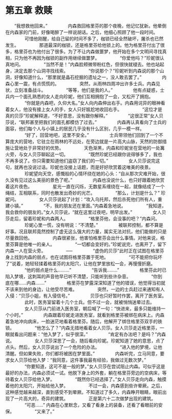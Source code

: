 # 第五章 救赎

　　“我想救他回来。”
　　
　　内森救回格里芬的那个夜晚，他记忆犹新。他晕倒在内森家的门前，好像喝醉了一样说胡话。之后，他细心照顾了他一段时间。
　　
　　可惜他刚醒，给自己留的时间不多了，枷锁已经全然破坏，屠杀也已然发生。
　　
　　那道最深的枷锁，还是格里芬给他锁上的。他为格里芬付出了很多，格里芬也为他付出了很多。为了不让内森做噩梦，他开始在多个文明间寻找真相，只为他不再因为枷锁的副作用继续做噩梦。
　　
　　“你爱他吗？”珍妮很认真地问。
　　
　　“当然不是！”内森脸颊微带粉红色，但很快就褪去。他也站起身，决定去那个山洞寻找线索。
　　
　　“你说那个？”珍妮听到内森说的那个山洞，好像知道什么，“那里就是晶石挖掘的遗址之一，没人敢去罢了。”
　　
　　内森心里一震，有点慌慌的。
　　
　　突然，从雨林四周冲出许多士兵。内森见状，立刻准备战斗。
　　
　　“等等，他们是我的人。”
　　
　　他有点疑惑，士兵内一个面孔熟悉的女人走向珍妮，他们互相拥抱了一会，又松开了拥抱。
　　
　　“你就是内森吧，久仰大名。”女人向内森伸出右手。内森用诧异的眼神看着女人，他没有接上女人的手，女人只好尴尬地收回右手。
　　
　　“这位才是真的贝莎”珍妮解释道，“不好意思，没有跟你解释。”
　　
　　“这很正常”女人贝莎说，“联邦甚至把我们的面孔都模仿了过去。”
　　
　　内森再认真看向了士兵的面容，他们每个人与小镇上的居民几乎没有什么区别，几乎一模一样。
　　
　　“好了，回营地吧，这里不安全。”
　　
　　士兵带领他们回到了一个不算庞大的营地，它驻立在雨林的不远处，在旁边就是一片高大山脉，天然的防御措施让营地处于非常好的优势。
　　
　　天色渐黑，内森和珍妮坐在营地的一处篝火旁，与女人贝莎聊起这一切。
　　
　　“既然珍妮已经跟你说得够多了，我也不再多说了。你只需要知道他们盗窃了我们的一切。”
　　
　　女人贝莎说完这句，就再也没说过话。珍妮也没接上话题，而是好好欣赏着这唯美的夜景。
　　
　　珍妮望向天空，感慨般的心情环绕在她的心头：“自从那次灾难开始，很久没有见过这么美丽的景色了呢。”
　　
　　内森也没说什么，也只好跟着她欣赏着这片夜色。
　　
　　星光一直在闪烁，无数星系缠绕在一起，就像结成了一个绳结，互相联系，同时也散发出奇妙的光芒。
　　
　　“那么，计划是什么？” 珍妮问。
　　
　　女人贝莎说起了计划：“攻入乌托邦，然后杀死他们所有人，重建小镇。”
　　
　　“不，我的朋友还在里面。”内森着急地说。
　　
　　“我知道，我会救你的朋友的。”女人贝莎说，“就在这里过夜吧，明早出发。”
　　
　　女人贝莎走后，留着珍妮和内森两人。
　　
　　“格里芬他，会没事的吧？”内森问。
　　
　　珍妮心里一慌，没有明说：“不清楚。”
　　
　　被联邦控制，都不算是好事。况且联邦竟然控制了虚无这么强大的力量，属实无法对抗，他们能做的只是尽量救回他。
　　
　　内森很紧张，他害怕格里芬会出什么事情。对他来说，格里芬算是他唯一的亲人。
　　
　　“一切都会变好的。”珍妮说完，也离开了，留下内森一人在营火旁。
　　
　　──
　　
　　“虚伪的贝莎”此时正在试图在格里芬身上找到内森的弱点，也在试图将格里芬置于死地。
　　
　　“可不能把你玩坏了”说着，她轻轻揉着格里芬的太阳穴，让他在梦里放松一会，再慢慢折磨。
　　
　　“他的弱点是什么.........”
　　
　　“告诉我........”
　　
　　格里芬此时已陷入梦境，这刺耳的声音他早已听不清楚，只能听到些许杂音。
　　
　　“你到底在哪......内森.......”
　　
　　格里芬在梦露深深知道了他的错误，他觉得当初就不该来到他的身边，让他受尽苦难。
　　
　　突然，一边的士兵赶过来通知有人入侵：“贝莎小姐，有入侵信号。”
　　
　　贝莎也只好暂时作罢，离开了医务室。
　　
　　此时，医务室留着十几个士兵。但不过一会，就被悄悄迷晕过去。
　　
　　女人贝莎从门前进入医务室，朝后喊了一句：“快进来，最多只能维持一个小时。”
　　
　　内森跟着珍妮走进医务室，就看到格里芬被绑在病床上。内森着急地冲向病床，一脸迷茫地看着格里芬。随后，他解开了绑住格里芬双手的铁锁。
　　
　　“他怎么了？”内森无措地看着女人贝莎。女人贝莎走近格里芬，一眼就看出问题来：“他入梦了，似乎很深。”
　　
　　“肯定有办法吧？是吗？”内森说。
　　
　　女人贝莎深思了一会，随后看向珍妮。珍妮知道了她的意思，点了点头。然后，女人贝莎说出了一个危险的办法。
　　
　　“进入他的梦境，让他清醒。但如果失败，你们都将被困在梦里面。”
　　
　　内森听完，立马同意，要求女人贝莎给他入梦：“我同意，这件事我最有经验，我做过无数次梦。”
　　
　　“你要知道，这可不是一般的梦。”女人贝莎在尝试阻止内森。可似乎这是最好的办法，内森必须试一试。他脱下身上的外套，躺在格里芬旁边的空病床，等待着女人贝莎给他入梦。
　　
　　“既然你已经选择了。”女人贝莎走向内森，触摸着他的太阳穴，开始给他入梦。
　　
　　不过一会，内森感到些许晕厥。之后，这种感觉越来越深，直到感受不到晕厥。不知道过了多久，内森睁开眼睛，眼前出现了一片高大的，奇异的建筑。
　　
　　正是第六十二次做梦出现的建筑。
　　
　　“可恶......” 内森在心里默念，又看了看身上的装备，还看了看眼前的安保。
　　
　　“又来了。”
　　
　　
　　
　　
　　